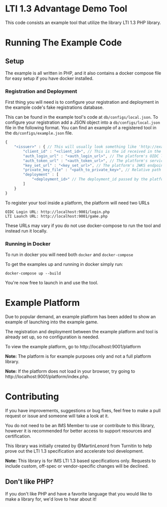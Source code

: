 # LTI 1.3 Advantage Demo Tool
This code consists an example tool that utilize the library LTI 1.3 PHP library.

# Running The Example Code

## Setup
The example is all written in PHP, and it also contains a docker compose file for easy setup if you have docker installed.

### Registration and Deployment
First thing you will need is to configure your registration and deployment in the example code's fake registrations database.

This can be found in the example tool's code at `db/configs/local.json`.
To configure your registration add a JSON object into a `db/configs/local.json` file in the following format. You can find an example of a registered tool in the `db/configs/example.json` file.

```javascript
{
    "<issuer>" : { // This will usually look something like 'http://example.com'
        "client_id" : "<client_id>", // This is the id received in the 'aud' during a launch
        "auth_login_url" : "<auth_login_url>", // The platform's OIDC login endpoint
        "auth_token_url" : "<auth_token_url>", // The platform's service authorization endpoint
        "key_set_url" : "<key_set_url>", // The platform's JWKS endpoint
        "private_key_file" : "<path_to_private_key>", // Relative path to the tool's private key
        "deployment" : [
            "<deployment_id>" // The deployment_id passed by the platform during launch
        ]
    }
}
```

To register your tool inside a platform, the platform will need two URLs

```
OIDC Login URL: http://localhost:9001/login.php
LTI Launch URL: http://localhost:9001/game.php
```

These URLs may vary if you do not use docker-compose to run the tool and instead run it locally.

### Running in Docker
To run in docker you will need both `docker` and `docker-compose`

To get the examples up and running in docker simply run:
```
docker-compose up --build
```

You're now free to launch in and use the tool.

# Example Platform
Due to popular demand, an example platform has been added to show an example of launching into the example game.

The registration and deployment between the example platform and tool is already set up, so no configuration is needed.

To view the example platform, go to http://localhost:9001/platform

**Note:** The platform is for example purposes only and not a full platform library.

**Note:** If the platform does not load in your browser, try going to http://localhost:9001/platform/index.php.

# Contributing
If you have improvements, suggestions or bug fixes, feel free to make a pull request or issue and someone will take a look at it.

You do not need to be an IMS Member to use or contribute to this library, however it is recommended for better access to support resources and certification.

This library was initially created by @MartinLenord from Turnitin to help prove out the LTI 1.3 specification and accelerate tool development.

**Note:** This library is for IMS LTI 1.3 based specifications only. Requests to include custom, off-spec or vendor-specific changes will be declined.

## Don't like PHP?
If you don't like PHP and have a favorite language that you would like to make a library for, we'd love to hear about it!
